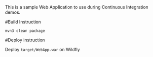 This is a sample Web Application to use during Continuous Integration demos.

#Build Instruction

```
mvn3 clean package
```

#Deploy instruction

Deploy ```target/WebApp.war``` on Wildfly
 

